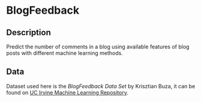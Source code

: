 # BlogFeedback

## Description
Predict the number of comments in a blog using available features of blog posts with different machine learning methods.

## Data
Dataset used here is the *BlogFeedback Data Set* by Krisztian Buza, it can be found on [UC Irvine Machine Learning Repository](https://archive.ics.uci.edu/ml/datasets/BlogFeedback).
